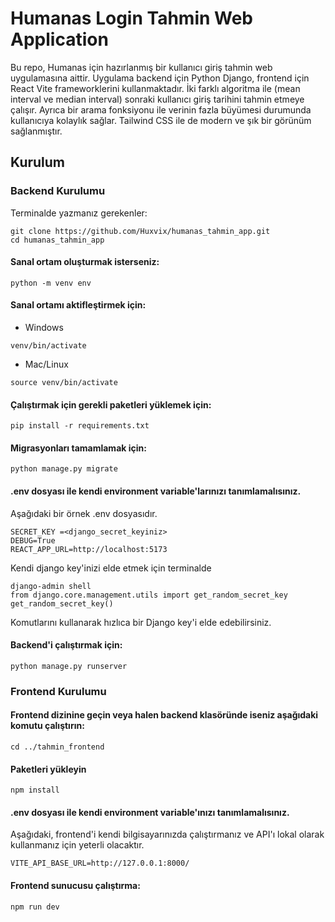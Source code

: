 # Humanas Login Tahmin Web Application
Bu repo, Humanas için hazırlanmış bir kullanıcı giriş tahmin web uygulamasına aittir. Uygulama backend için Python Django, frontend için React Vite frameworklerini kullanmaktadır. İki farklı algoritma ile (mean interval ve median interval) sonraki kullanıcı giriş tarihini tahmin etmeye çalışır. Ayrıca bir arama fonksiyonu ile verinin fazla büyümesi durumunda kullanıcıya kolaylık sağlar. Tailwind CSS ile de modern ve şık bir görünüm sağlanmıştır.
## Kurulum
### Backend Kurulumu
Terminalde yazmanız gerekenler:
```
git clone https://github.com/Huxvix/humanas_tahmin_app.git
cd humanas_tahmin_app
```
#### Sanal ortam oluşturmak isterseniz:
```
python -m venv env
```
#### Sanal ortamı aktifleştirmek için:
* Windows
```
venv/bin/activate
```
* Mac/Linux
```
source venv/bin/activate
```
#### Çalıştırmak için gerekli paketleri yüklemek için:
```
pip install -r requirements.txt
```
#### Migrasyonları tamamlamak için:
```
python manage.py migrate
```
#### .env dosyası ile kendi environment variable'larınızı tanımlamalısınız.
Aşağıdaki bir örnek .env dosyasıdır.
```
SECRET_KEY =<django_secret_keyiniz>
DEBUG=True
REACT_APP_URL=http://localhost:5173
```
Kendi django key'inizi elde etmek için terminalde
```
django-admin shell
from django.core.management.utils import get_random_secret_key  
get_random_secret_key()
```
Komutlarını kullanarak hızlıca bir Django key'i elde edebilirsiniz.
#### Backend'i çalıştırmak için:
```
python manage.py runserver
```

### Frontend Kurulumu
#### Frontend dizinine geçin veya halen backend klasöründe iseniz aşağıdaki komutu çalıştırın:
```
cd ../tahmin_frontend
```
#### Paketleri yükleyin
```
npm install
```
#### .env dosyası ile kendi environment variable'ınızı tanımlamalısınız.
Aşağıdaki, frontend'i kendi bilgisayarınızda çalıştırmanız ve API'ı lokal olarak kullanmanız için yeterli olacaktır.
```
VITE_API_BASE_URL=http://127.0.0.1:8000/
```
#### Frontend sunucusu çalıştırma:
```
npm run dev
```
